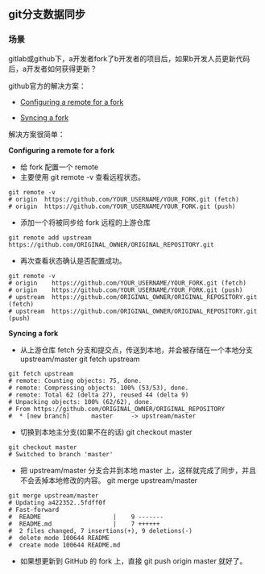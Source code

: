 ## git分支数据同步


### 场景

gitlab或github下，a开发者fork了b开发者的项目后，如果b开发人员更新代码后，a开发者如何获得更新？


github官方的解决方案：

- [Configuring a remote for a fork](https://help.github.com/articles/configuring-a-remote-for-a-fork/)

- [Syncing a fork](https://help.github.com/articles/syncing-a-fork/)

解决方案很简单：


**Configuring a remote for a fork**

+ 给 fork 配置一个 remote
+ 主要使用 git remote -v 查看远程状态。

```
git remote -v
# origin  https://github.com/YOUR_USERNAME/YOUR_FORK.git (fetch)
# origin  https://github.com/YOUR_USERNAME/YOUR_FORK.git (push)
```
+ 添加一个将被同步给 fork 远程的上游仓库

```
git remote add upstream https://github.com/ORIGINAL_OWNER/ORIGINAL_REPOSITORY.git
```
+ 再次查看状态确认是否配置成功。

```
git remote -v
# origin    https://github.com/YOUR_USERNAME/YOUR_FORK.git (fetch)
# origin    https://github.com/YOUR_USERNAME/YOUR_FORK.git (push)
# upstream  https://github.com/ORIGINAL_OWNER/ORIGINAL_REPOSITORY.git (fetch)
# upstream  https://github.com/ORIGINAL_OWNER/ORIGINAL_REPOSITORY.git (push)
```

**Syncing a fork**

+ 从上游仓库 fetch 分支和提交点，传送到本地，并会被存储在一个本地分支 upstream/master git fetch upstream

```
git fetch upstream
# remote: Counting objects: 75, done.
# remote: Compressing objects: 100% (53/53), done.
# remote: Total 62 (delta 27), reused 44 (delta 9)
# Unpacking objects: 100% (62/62), done.
# From https://github.com/ORIGINAL_OWNER/ORIGINAL_REPOSITORY
#  * [new branch]      master     -> upstream/master
```

+ 切换到本地主分支(如果不在的话) git checkout master

```
git checkout master
# Switched to branch 'master'
```

+ 把 upstream/master 分支合并到本地 master 上，这样就完成了同步，并且不会丢掉本地修改的内容。 git merge upstream/master

```
git merge upstream/master
# Updating a422352..5fdff0f
# Fast-forward
#  README                    |    9 -------
#  README.md                 |    7 ++++++
#  2 files changed, 7 insertions(+), 9 deletions(-)
#  delete mode 100644 README
#  create mode 100644 README.md
```
+ 如果想更新到 GitHub 的 fork 上，直接 git push origin master 就好了。

